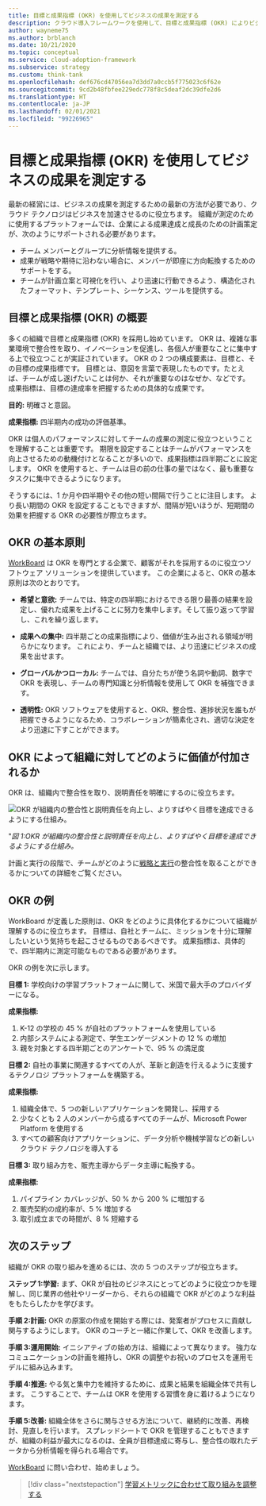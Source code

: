 ```yaml
---
title: 目標と成果指標 (OKR) を使用してビジネスの成果を測定する
description: クラウド導入フレームワークを使用して、目標と成果指標 (OKR) によりビジネスの成果を測定します。
author: wayneme75
ms.author: brblanch
ms.date: 10/21/2020
ms.topic: conceptual
ms.service: cloud-adoption-framework
ms.subservice: strategy
ms.custom: think-tank
ms.openlocfilehash: def676cd47056ea7d3dd7a0ccb5f775023c6f62e
ms.sourcegitcommit: 9cd2b48fbfee229edc778f8c5deaf2dc39dfe2d6
ms.translationtype: HT
ms.contentlocale: ja-JP
ms.lasthandoff: 02/01/2021
ms.locfileid: "99226965"
---
```

<!-- docutune:casing WorkBoard -->

# <a name="measure-business-outcomes-using-objectives-and-key-results-okrs"></a>目標と成果指標 (OKR) を使用してビジネスの成果を測定する

最新の経営には、ビジネスの成果を測定するための最新の方法が必要であり、クラウド テクノロジはビジネスを加速させるのに役立ちます。 組織が測定のために使用するプラットフォームでは、企業による成果達成と成長のための計画策定が、次のようにサポートされる必要があります。

- チーム メンバーとグループに分析情報を提供する。
- 成果が戦略や期待に沿わない場合に、メンバーが即座に方向転換するためのサポートをする。
- チームが計画立案と可視化を行い、より迅速に行動できるよう、構造化されたフォーマット、テンプレート、シーケンス、ツールを提供する。

## <a name="an-overview-of-objectives-and-key-results-okrs"></a>目標と成果指標 (OKR) の概要

多くの組織で目標と成果指標 (OKR) を採用し始めています。 OKR は、複雑な事業環境で整合性を取り、イノベーションを促進し、各個人が重要なことに集中する上で役立つことが実証されています。 OKR の 2 つの構成要素は、目標と、その目標の成果指標です。 目標とは、意図を言葉で表現したものです。たとえば、チームが成し遂げたいことは何か、それが重要なのはなぜか、などです。 成果指標は、目標の達成率を把握するための具体的な成果です。

**目的:** 明確さと意図。

**成果指標:** 四半期内の成功の評価基準。

OKR は個人のパフォーマンスに対してチームの成果の測定に役立つということを理解することは重要です。 期限を設定することはチームがパフォーマンスを向上させるための動機付けとなることが多いので、成果指標は四半期ごとに設定します。 OKR を使用すると、チームは目の前の仕事の量ではなく、最も重要なタスクに集中できるようになります。

そうするには、1 か月や四半期やその他の短い間隔で行うことに注目します。 より長い期間の OKR を設定することもできますが、間隔が短いほうが、短期間の効果を把握する OKR の必要性が際立ちます。

## <a name="okr-key-principles"></a>OKR の基本原則

[WorkBoard](https://www.workboard.com) は OKR を専門とする企業で、顧客がそれを採用するのに役立つソフトウェア ソリューションを提供しています。 この企業によると、OKR の基本原則は次のとおりです。

- **希望と意欲:** チームでは、特定の四半期におけるできる限り最善の結果を設定し、優れた成果を上げることに努力を集中します。そして振り返って学習し、これを繰り返します。

- **成果への集中:** 四半期ごとの成果指標により、価値が生み出される領域が明らかになります。 これにより、チームと組織では、より迅速にビジネスの成果を出せます。

- **グローバルかつローカル:** チームでは、自分たちが使う名詞や動詞、数字で OKR を表現し、チームの専門知識と分析情報を使用して OKR を補強できます。

- **透明性:** OKR ソフトウェアを使用すると、OKR、整合性、進捗状況を誰もが把握できるようになるため、コラボレーションが簡素化され、適切な決定をより迅速に下すことができます。

## <a name="how-okrs-add-value-to-an-organization"></a>OKR によって組織に対してどのように価値が付加されるか

OKR は、組織内で整合性を取り、説明責任を明確にするのに役立ちます。

![OKR が組織内の整合性と説明責任を向上し、よりすばやく目標を達成できるようにする仕組み。](../../_images/strategy/okr.jpg)

"_図 1:OKR が組織内の整合性と説明責任を向上し、よりすばやく目標を達成できるようにする仕組み。_

計画と実行の段階で、チームがどのように[戦略と実行](https://www.workboard.com/blog/execution-vs-strategy.php)の整合性を取ることができるかについての詳細をご覧ください。

## <a name="examples-of-okrs"></a>OKR の例

WorkBoard が定義した原則は、OKR をどのように具体化するかについて組織が理解するのに役立ちます。 目標は、自社とチームに、ミッションを十分に理解したいという気持ちを起こさせるものであるべきです。 成果指標は、具体的で、四半期内に測定可能なものである必要があります。

OKR の例を次に示します。

**目標 1:** 学校向けの学習プラットフォームに関して、米国で最大手のプロバイダーになる。

**成果指標:**

1. K-12 の学校の 45 % が自社のプラットフォームを使用している
1. 内部システムによる測定で、学生エンゲージメントの 12 % の増加
1. 親を対象とする四半期ごとのアンケートで、95 % の満足度

**目標 2:** 自社の事業に関連するすべての人が、革新と創造を行えるように支援するテクノロジ プラットフォームを構築する。

**成果指標:**

1. 組織全体で、5 つの新しいアプリケーションを開発し、採用する
1. 少なくとも 2 人のメンバーから成るすべてのチームが、Microsoft Power Platform を使用する
1. すべての顧客向けアプリケーションに、データ分析や機械学習などの新しいクラウド テクノロジを導入する

**目標 3:** 取り組み方を、販売主導からデータ主導に転換する。

**成果指標:**

1. パイプライン カバレッジが、50 % から 200 % に増加する
1. 販売契約の成約率が、5 % 増加する
1. 取引成立までの時間が、8 % 短縮する

## <a name="next-steps"></a>次のステップ

組織が OKR の取り組みを進めるには、次の 5 つのステップが役立ちます。

**ステップ 1:学習:** まず、OKR が自社のビジネスにとってどのように役立つかを理解し、同じ業界の他社やリーダーから、それらの組織で OKR がどのような利益をもたらしたかを学びます。

**手順 2:計画:** OKR の原案の作成を開始する際には、発案者がプロセスに貢献し関与するようにします。 OKR のコーチと一緒に作業して、OKR を改善します。

**手順 3:運用開始:** イニシアティブの始め方は、組織によって異なります。 強力なコミュニケーションの計画を維持し、OKR の調整やお祝いのプロセスを運用モデルに組み込みます。

**手順 4:推進:** やる気と集中力を維持するために、成果と結果を組織全体で共有します。 こうすることで、チームは OKR を使用する習慣を身に着けるようになります。

**手順 5:改善:** 組織全体をさらに関与させる方法について、継続的に改善、再検討、見直しを行います。 スプレッドシートで OKR を管理することもできますが、組織の利益が最大になるのは、全員が目標達成に寄与し、整合性の取れたデータから分析情報を得られる場合です。

[WorkBoard](https://appsource.microsoft.com/en-us/marketplace/co-sell/SOL-31525-NGJ) に問い合わせ、始めましょう。

> [!div class="nextstepaction"]
> [学習メトリックに合わせて取り組みを調整する](../learning-metrics.md)
